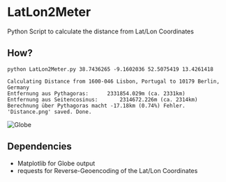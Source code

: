 LatLon2Meter
=================

Python Script to calculate the distance from Lat/Lon Coordinates


## How?

`python LatLon2Meter.py 38.7436265 -9.1602036 52.5075419 13.4261418`

```
Calculating Distance from 1600-046 Lisbon, Portugal to 10179 Berlin, Germany
Entfernung aus Pythagoras:		2331854.029m (ca. 2331km)
Entfernung aus Seitencosinus:		2314672.226m (ca. 2314km)
Berechnung über Pythagoras macht -17.18km (0.74%) Fehler.
'Distance.png' saved. Done.
```

![Globe]()

## Dependencies

* Matplotlib for Globe output
* requests for Reverse-Geoencoding of the Lat/Lon Coordinates